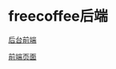 # freecoffee后端

[后台前端](https://github.com/ada-pink/freecoffee-background)

[前端页面](https://github.com/ada-pink/freecoffee-page)
